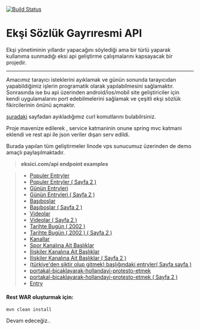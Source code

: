 [![Build Status](https://travis-ci.org/borademir/eksi.svg?branch=master)](https://travis-ci.org/borademir/eksi)

Ekşi Sözlük Gayrıresmi API
===================


Ekşi yönetiminin yıllardır yapacağını söylediği ama bir türlü yaparak kullanıma sunmadığı eksi api geliştirme çalışmalarını kapsayacak bir projedir.

----------

Amacımız tarayıcı isteklerini ayıklamak ve günün sonunda tarayıcıdan yapabildiğimiz işlerin programatik olarak yapılabilmesini sağlamaktır. Sonrasında ise bu api üzerinden android/ios/mobil site geliştiriciler için kendi uygulamalarını port edebilmelerini sağlamak ve çeşitli ekşi sözlük fikircilerinin önünü açmaktır.

[şuradaki](TODO.md) sayfadan ayıkladığımız curl komutlarını bulabilrsiniz. 

Proje mavenize edilerek , service katmaninin onune spring mvc katmani eklendi ve rest api ile json veriler dışarı serv edildi.

Burada yapılan tüm geliştirmeler linode vps sunucumuz üzerinden de demo amaçlı paylaşılmaktadır.

> **eksici.com/api endpoint examples**


> - <a href="http://www.eksici.com/api/v1/topic/popular" target="_blank">Populer Entryler</a>
> - <a href="http://www.eksici.com/api/v1/topic/popular?nextPageHref=/basliklar/m/populer?p=2" target="_blank">Populer Entryler ( Sayfa 2 )</a>
> - <a href="http://www.eksici.com/api/v1/topic/today" target="_blank">Günün Entryleri</a>
> - <a href="http://www.eksici.com/api/v1/topic/today?nextPageHref=/basliklar/bugun/2" target="_blank">Günün Entryleri ( Sayfa 2 )</a>
> - <a href="http://www.eksici.com/api/v1/topic/deserted" target="_blank">Başıboşlar</a>
> - <a href="http://www.eksici.com/api/v1/topic/deserted?nextPageHref=/basliklar/basiboslar?p=2" target="_blank">Başıboşlar ( Sayfa 2 )</a>
> - <a href="http://www.eksici.com/api/v1/topic/videos" target="_blank">Videolar</a>
> - <a href="http://www.eksici.com/api/v1/topic/videos?nextPageHref=/basliklar/videolar?p=2" target="_blank">Videolar ( Sayfa 2 )</a>
> - <a href="http://www.eksici.com/api/v1/topic/todayinhistory/2002" target="_blank">Tarihte Bugün ( 2002 )</a>
> - <a href="http://www.eksici.com/api/v1/topic/todayinhistory/2002?nextPageHref=/basliklar/tarihte-bugun?_=1489314304991&year=2002&p=2" target="_blank">Tarihte Bugün ( 2002 ) ( Sayfa 2 )</a>
> - <a href="http://www.eksici.com/api/v1/channels" target="_blank">Kanallar</a>
> - <a href="http://www.eksici.com/api/v1//channels/topics?topicsHref=/basliklar/kanal/spor" target="_blank">Spor Kanalına Ait Başlıklar</a>
> - <a href="http://www.eksici.com/api/v1/channels/topics?topicsHref=/basliklar/kanal/ili%C5%9Fkiler" target="_blank">İlişkiler Kanalına Ait Başlıklar</a>
> - <a href="http://www.eksici.com/api/v1/channels/topics?topicsHref=/basliklar/kanal/ili%C5%9Fkiler?p=2" target="_blank">İlişkiler Kanalına Ait Başlıklar ( Sayfa 2 )</a>
> - <a href="http://www.eksici.com/api/v1/topics/entries?topicsHref=/turkiyeden-siktir-olup-gitmek--3843083?nr=true&rf=bu%20ülkeden%20siktir%20olup%20gitmek" target="_blank">(türkiye'den siktir olup gitmek) başlığındaki entryler( Sayfa sayfa )</a>
> - <a href="http://www.eksici.com/api/v1/topics/entries?topicsHref=/portakal-bicaklayarak-hollandayi-protesto-etmek--5319445?a=popular" target="_blank">portakal-bicaklayarak-hollandayi-protesto-etmek</a>
> - <a href="http://www.eksici.com/api/v1/topics/entries?topicsHref=/portakal-bicaklayarak-hollandayi-protesto-etmek--5319445?a=popular&p=2" target="_blank">portakal-bicaklayarak-hollandayi-protesto-etmek ( Sayfa 2 )</a>
> - <a href="http://www.eksici.com/api/v1/entry/66802288" target="_blank">Entry</a>




#### Rest WAR oluşturmak için:

```
mvn clean install
```

Devam edeceğiz..
